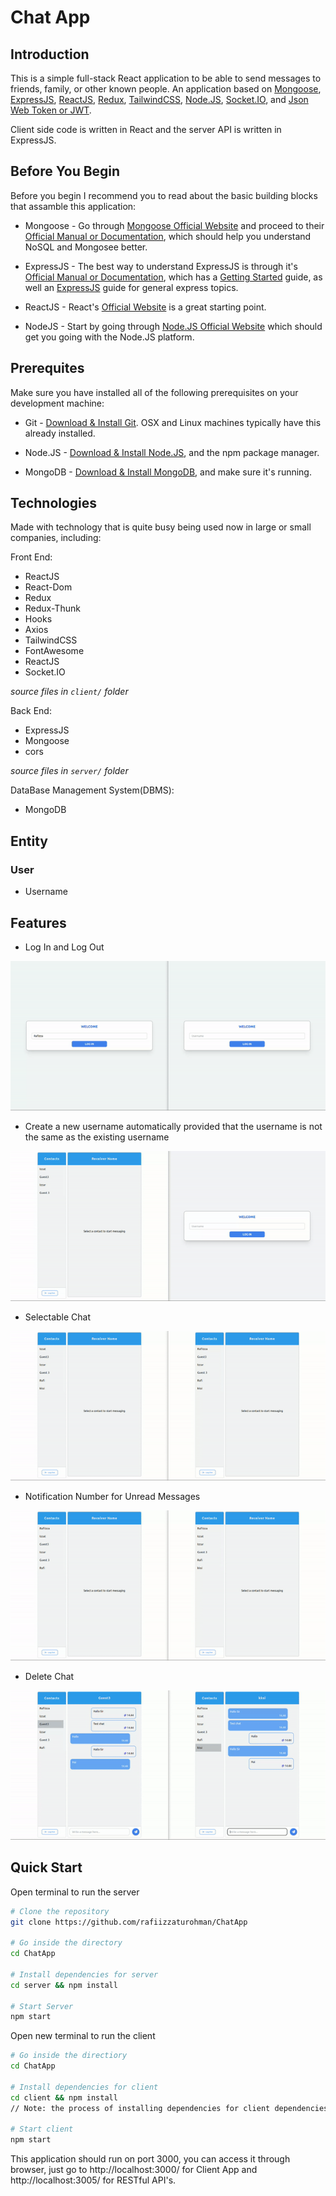 # Chat App

## Introduction

This is a simple full-stack React application to be able to send messages to friends, family, or other known people. An application based on [Mongoose](https://mongoosejs.com/), [ExpressJS](https://expressjs.com/), [ReactJS](https://react.dev/), [Redux](https://redux.js.org/), [TailwindCSS](https://tailwindcss.com/), [Node.JS](https://nodejs.org/en), [Socket.IO](https://socket.io/), and [Json Web Token or JWT](https://jwt.io/).

Client side code is written in React and the server API is written in ExpressJS.

## Before You Begin

Before you begin I recommend you to read about the basic building blocks that assamble this application:

* Mongoose - Go through [Mongoose Official Website](https://mongoosejs.com/) and proceed to their [Official Manual or Documentation](https://mongoosejs.com/docs/guide.html), which should help you understand NoSQL and Mongosee better.

* ExpressJS - The best way to understand ExpressJS is through it's [Official Manual or Documentation](https://expressjs.com/), which has a [Getting Started](https://expressjs.com/en/starter/installing.html) guide, as well an [ExpressJS](https://expressjs.com/en/guide/routing.html) guide for general express topics.

* ReactJS - React's [Official Website](https://react.dev/) is a great starting point.

* NodeJS - Start by going through [Node.JS Official Website](https://nodejs.org/en) which should get you going with the Node.JS platform.

## Prerequites

Make sure you have installed all of the following prerequisites on your development machine:
* Git - [Download & Install Git](https://git-scm.com/downloads). OSX and Linux machines typically have this already installed.

* Node.JS - [Download & Install Node.JS](https://nodejs.org/en/download/current), and the npm package manager.

* MongoDB - [Download & Install MongoDB](https://www.mongodb.com/docs/manual/installation/), and make sure it's running.

## Technologies

Made with technology that is quite busy being used now in large or small companies, including:

Front End:
* ReactJS
* React-Dom
* Redux
* Redux-Thunk
* Hooks
* Axios
* TailwindCSS
* FontAwesome
* ReactJS
* Socket.IO
  
_source files in ```client/``` folder_

Back End: 
* ExpressJS
* Mongoose
* cors

_source files in ```server/``` folder_

DataBase Management System(DBMS):
* MongoDB

## Entity

### User
* Username

## Features
* Log In and Log Out

<img title="Log In and Log Out" src="./assets/gif/LoginNLogout.gif" />

* Create a new username automatically provided that the username is not the same as the existing username

<img title="Create Username" src="./assets/gif/Create Username.gif" />

* Selectable Chat

<img title="Selectable Chat" src="./assets/gif/SelectChat.gif" />

* Notification Number for Unread Messages

<img title="Notif" src="./assets/gif/NotifUnread.gif" />

* Delete Chat

<img title="Delete Chat" src="./assets/gif/DeleteChat.gif" />

## Quick Start

Open terminal to run the server

```bash
# Clone the repository
git clone https://github.com/rafiizzaturohman/ChatApp

# Go inside the directory
cd ChatApp

# Install dependencies for server
cd server && npm install

# Start Server
npm start
```

Open new terminal to run the client

```bash
# Go inside the directiory
cd ChatApp

# Install dependencies for client
cd client && npm install
// Note: the process of installing dependencies for client dependencies can take some time.

# Start client
npm start
```

This application should run on port 3000, you can access it through browser, just go to http://localhost:3000/ for Client App and http://localhost:3005/ for RESTful API's.
